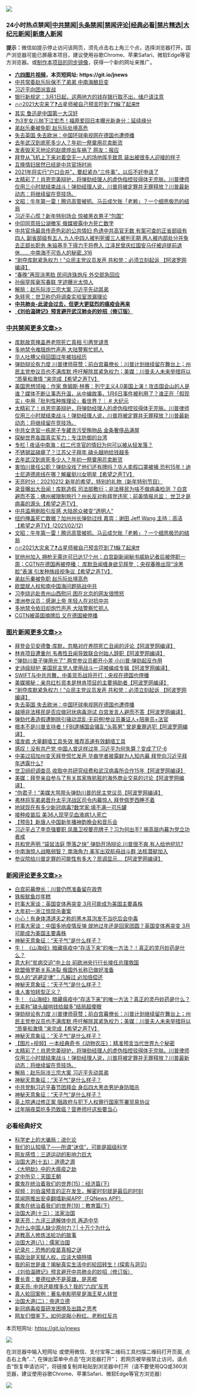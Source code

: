 ![](https://raw.githubusercontent.com/fqnews/bnews/master/64photo/fqnews-qr.jpg)

<div id="tt">
<h3>24小时热点禁闻|<a href="#%E4%B8%AD%E5%85%B1%E7%A6%81%E9%97%BB%E6%9B%B4%E5%A4%9A%E6%96%87%E7%AB%A0">中共禁闻</a>|<a href="#%E5%9B%BE%E7%89%87%E6%96%B0%E9%97%BB%E6%9B%B4%E5%A4%9A%E6%96%87%E7%AB%A0">头条禁闻</a>|<a href="#%E6%96%B0%E9%97%BB%E8%AF%84%E8%AE%BA%E6%9B%B4%E5%A4%9A%E6%96%87%E7%AB%A0">禁闻评论|<a href="#%E5%BF%85%E7%9C%8B%E7%BB%8F%E5%85%B8%E5%A5%BD%E6%96%87">经典必看|<a href="/video.md#%E7%A6%81%E7%89%87%E7%B2%BE%E9%80%89">禁片精选</a>|<a href="https://github.com/fqnews/djy/blob/master/gb/nf1351518.md#1">大纪元新闻</a>|<a href="https://github.com/fqnews/ntdtv/blob/master/gb/prog204.md#1">新唐人新闻</a></h3>
<div><b>提示：</b>微信如提示停止访问该网页，须先点击右上角三个点，选择浏览器打开。国产浏览器可能已屏蔽本项目，建议使用谷歌Chrome、苹果Safari、微软Edge等官方浏览器。或<a href="https://github.com/fqnews/bnews/blob/master/%E5%88%B6%E4%BD%9Cgit%E7%A6%81%E9%97%BB%E9%95%9C%E5%83%8F.md">制作本项目的同步镜像</a>，获得一个新的网址来推广。</div>
<ul>
<li><b><a href="http://d1.bdrive.tk/64.mp4" target="_blank">六四图片视频</a>，本页短网址: https://git.io/jnews</b></li>
<li><a href="/cbnews/20210213/1486483.md">中共常委赵乐际保不了弟弟 中南海酿巨变</a></li>
<li><a href="/cbnews/20210213/1486506.md">习近平向团派宣战</a></li>
<li><a href="/lifebaike/20210213/1486628.md">银行新规定：3月1日起，这两地方的钱存银行取不出，储户请注意</a></li>
<li><a href="/comments/20210213/1486580.md">🔥🔥2021大灾来了❓占星师被自己预言吓到了❗躲了起来❗❗</a></li>
<li><a href="/cnnews/20210213/1486568.md">其实 鲁迅是中国第一大汉奸</a></li>
<li><a href="/yule/20210213/1486498.md">为3岁女儿抛下江宏杰！福原爱回日本曝光新身分：延续缘分</a></li>
<li><a href="/cbnews/20210213/1486563.md">弟赵乐秦被免职 赵乐际处境高危</a></li>
<li><a href="/topimagenews/20210213/1486466.md">失去英国 失去欧洲：中国环球电视网在德国也遭停播</a></li>
<li><a href="/cbnews/20210213/1486716.md">去年武汉到底死多少人？年初一祭奠用花卖断货</a></li>
<li><a href="/cnnews/20210213/1486478.md">发表毁天灭地论的赵盛烨出车祸了 网友：报应</a></li>
<li><a href="/comments/20210213/1486658.md">拜登从飞机上下来对着空无一人的场地挥手致意 装出被很多人迎接的样子</a></li>
<li><a href="/headline/20210213/1486675.md">互换情妇居然已经是中共官场时尚</a></li>
<li><a href="/lifebaike/20210213/1486629.md">2021年将实行“户口合并”，要赶紧办“三件事”，以后不好申请了</a></li>
<li><a href="/comments/20210213/1486837.md">太精彩了！肖恩完美辩护，将弹劾经理人的虚伪指控驳得体无完肤。川普律师仅用三小时就结束战斗！弹劾经理人说，川普将被定罪并无罪释放？川普最新动态：将继续留在竞技场。</a></li>
<li><a href="/cbnews/20210213/1486581.md">文昭：牛年第一雷！腾讯高管被抓、马云成欠账「老赖」？一个细思极恐的结局</a></li>
<li><a href="/comments/20210213/1486699.md">习近平心慌？新年特别场合 惊被黑衣男子“包围”</a></li>
<li><a href="/comments/20210213/1486576.md">中印同意班公湖撤军 俄媒披露中方死亡数字</a></li>
<li><a href="/comments/20210213/1486590.md">中共官场最具传奇色彩的公共情妇 色诱中共高官无数 有案可查的正省部级有四人 副省部级有五人 九人中四人被判死缓三人被判无期 两人被内部处分并兔去正部长职务 朱镕基手下得力干将卷入 江泽民曾庆红国安马仔被迫提前退休…… 中南海不可告人的秘密_316</a></li>
<li><a href="/topimagenews/20210213/1486703.md">“剥夺库默紧急权力！”众民主党议员发声 共和党：必须立刻起诉 【阿波罗网编译】</a></li>
<li><a href="/headline/20210213/1486430.md">“春晚”再现涂黑脸 民间连珠炮斥 外交部急回应</a></li>
<li><a href="/yule/20210213/1486488.md">孙俪罕挥毫写春联 字迹曝光太惊人</a></li>
<li><a href="/comments/20210213/1486828.md">解局：赵乐际涉三宗大案 习近平先动其弟</a></li>
<li><a href="/headline/20210213/1486404.md">急转弯：世卫称仍将调查实验室泄漏理论</a></li>
<li><b><a href="/comments/20200211/1275071.md" target="_blank">中共肺炎-此波会过去，但更大更猛烈的瘟疫会再来</a></b></li>
<li><b><a href="/comments/20200207/1272816.md" target="_blank">《刘伯温碑记》预言避开武汉肺炎的妙招（修订版）</a></b></li>
</ul>
</div>

<div class="catlist">
<h3><a href="/cbnews/" target="_blank">中共禁闻</a><span><a href="/cbnews/" target="_blank" rel="nofollow">更多文章>></a></span></h3>
<ul>
<li><a href="/cbnews/20210213/1486886.md" target="_blank">库默故意掩盖养老院死亡真相 引两党谴责</a></li>
<li><a href="/cbnews/20210213/1486867.md" target="_blank">多地禁令难阻炮竹声声 大陆警察忙抓人</a></li>
<li><a href="/cbnews/20210213/1486854.md" target="_blank">华人吐槽父母回国过年被挡经历</a></li>
<li><a href="/comments/20210213/1486851.md" target="_blank">弹劾辩论有力度 川普律师获赞；前白宫幕僚长：川普计划继续留在舞台上；州民主党参议员也不满库默 呼吁解除其紧急权力；美媒：川普夫人未来举措将以 “质量和激情 ”来完成【希望之声TV】</a></li>
<li><a href="/cbnews/20210213/1486849.md" target="_blank">美国思想领袖：作家 詹姆斯·林赛：列宁主义4.0美国上演！攻击国会山的人是谁？媒体不断让事态升温，从中编故事，1月6日事件被利用了？谁正在「假现实」中用「批判性种族理论」看世界？｜ # 大纪元</a></li>
<li><a href="/comments/20210213/1486837.md" target="_blank">太精彩了！肖恩完美辩护，将弹劾经理人的虚伪指控驳得体无完肤。川普律师仅用三小时就结束战斗！弹劾经理人说，川普将被定罪并无罪释放？川普最新动态：将继续留在竞技场。</a></li>
<li><a href="/cbnews/20210213/1486822.md" target="_blank">中共女贪官一栋房子专藏贪污受贿物品 金条奢侈品满屋</a></li>
<li><a href="/cbnews/20210213/1486787.md" target="_blank">探秘世界各国真实军力：专注防御的台湾</a></li>
<li><a href="/cbnews/20210213/1486737.md" target="_blank">专栏 | 夜话中南海：红二代贪官的情妇为何可以被从轻发落？</a></li>
<li><a href="/cbnews/20210213/1486717.md" target="_blank">不锈钢盆磕瘪了？江苏父子拜年 磕头越响给钱越多</a></li>
<li><a href="/cbnews/20210213/1486716.md" target="_blank">去年武汉到底死多少人？年初一祭奠用花卖断货</a></li>
<li><a href="/comments/20210213/1486706.md" target="_blank">害怕川普任公职？弹劾没戏了他们还有牌吗？华人卖假口罩被捕 恐判15年！迪士尼道德底线在哪？解雇挺川女明星【希望之声TV】</a></li>
<li><a href="/cbnews/20210213/1486682.md" target="_blank">天亮时分：20210212 新年的希望，特别的礼物（新年特别节目）</a></li>
<li><a href="/comments/20210213/1486679.md" target="_blank">录音曝出大丑闻！库默造假 司法部敷衍；非法移民为啥不做病毒检测 ？白宫避而不答；佛州被限制旅行？州长反对称拜登违宪；前美情报总监： 世卫才是病毒的源头【希望之声TV】</a></li>
<li><a href="/cbnews/20210213/1486637.md" target="_blank">中共滥用刷脸引反感 大陆民众被变“透明人”</a></li>
<li><a href="/comments/20210213/1486589.md" target="_blank">纽约掩盖死亡数据？加州州长弹劾过线   嘉宾：谢田 Jeff Wang   主持：高洁【希望之声TV】(2021/02/12)</a></li>
<li><a href="/cbnews/20210213/1486581.md" target="_blank">文昭：牛年第一雷！腾讯高管被抓、马云成欠账「老赖」？一个细思极恐的结局</a></li>
<li><a href="/comments/20210213/1486580.md" target="_blank">🔥🔥2021大灾来了❓占星师被自己预言吓到了❗躲了起来❗❗</a></li>
<li><a href="/comments/20210213/1486577.md" target="_blank">犹他州加入 拥枪无需许可已达17个州；白宫副新闻秘书威胁记者后被停职一周；CGTN在德国再被停播； 库默丑闻缠身欲见拜登 ；央视春晚出现“涂黑脸”表演 引发种族歧视争议【希望之声TV】</a></li>
<li><a href="/cbnews/20210213/1486563.md" target="_blank">弟赵乐秦被免职 赵乐际处境高危</a></li>
<li><a href="/cbnews/20210213/1486553.md" target="_blank">欧盟就人权和南中国海问题挑战中共</a></li>
<li><a href="/cbnews/20210213/1486552.md" target="_blank">习李绕远赴贵州山西慰问 困在北京的网友很愤怒</a></li>
<li><a href="/cbnews/20210213/1486543.md" target="_blank">澳洲参议员：感谢上帝 年轻人在对抗中共</a></li>
<li><a href="/cbnews/20210213/1486542.md" target="_blank">多地禁令依旧却炮竹声声 大陆警察忙抓人</a></li>
<li><a href="/cbnews/20210213/1486532.md" target="_blank">CGTN被英国摘牌后 又在德国被停播</a></li>

</ul>
</div>
<div class="catlist">
<h3><a href="/topimagenews/" target="_blank">图片新闻</a><span><a href="/topimagenews/" target="_blank" rel="nofollow">更多文章>></a></span></h3>
<ul>
<li><a href="/topimagenews/20210213/1486866.md" target="_blank">拜登会见安德鲁·库默，忽略对疗养院死亡丑闻的评论【阿波罗网编译】</a></li>
<li><a href="/topimagenews/20210213/1486853.md" target="_blank">林肯项目遭重创 韦弗性丑闻导致联合创始人辞职【阿波罗网编译】</a></li>
<li><a href="/topimagenews/20210213/1486831.md" target="_blank">&#8220;弹劾川普子弹用光了&#8221; 两党参议员都开小差 小川普:弹劾起反作用</a></li>
<li><a href="/topimagenews/20210213/1486826.md" target="_blank">史诗级辩护 美国民主党人使用战斗一词被编成专辑【阿波罗网编译】</a></li>
<li><a href="/topimagenews/20210213/1486820.md" target="_blank">SWIFT与中共共舞，中美货币战将开打；央视在德国也停播</a></li>
<li><a href="/topimagenews/20210213/1486734.md" target="_blank">美媒揭秘：亲共红杉资本是林肯项目的主要捐助者【阿波罗网编译】</a></li>
<li><a href="/topimagenews/20210213/1486703.md" target="_blank">“剥夺库默紧急权力！”众民主党议员发声 共和党：必须立刻起诉 【阿波罗网编译】</a></li>
<li><a href="/topimagenews/20210213/1486466.md" target="_blank">失去英国 失去欧洲：中国环球电视网在德国也遭停播</a></li>
<li><a href="/topimagenews/20210212/1486311.md" target="_blank">越境非法移民是否应做冠状病毒测试 白宫发言人避而不答【阿波罗网编译】</a></li>
<li><a href="/topimagenews/20210212/1486291.md" target="_blank">弹劾代表造假遭剔除引骚动混乱;无前例!参议员兼证人+陪审员+法官</a></li>
<li><a href="/topimagenews/20210212/1486216.md" target="_blank">根本不是川普支持者！FBI逮捕国会骚乱“头盔男” 曾是重罪逃犯【阿波罗网编译】</a></li>
<li><a href="/comments/20210212/1485911.md" target="_blank">墙发疯 大量翻墙工具失效 推荐高速有效翻墙工具</a></li>
<li><a href="/topimagenews/20210212/1486080.md" target="_blank">感叹！没有共产党 中国人曾这样过年 习近平为何失算？变成了17-6</a></li>
<li><a href="/topimagenews/20210212/1486002.md" target="_blank">中美过招加州变天拜登慌忙发声 华裔学者披露鲜为人知内幕 拜登向习近平拜年透露什么?</a></li>
<li><a href="/topimagenews/20210211/1485805.md" target="_blank">世卫组织调查员 收取中共研究经费和武汉病毒所合作15年【阿波罗网编译】</a></li>
<li><a href="/topimagenews/20210211/1485723.md" target="_blank">美媒：拜登亲自参与了有关其家族肮脏的海外商业交易的讨论【阿波罗网编译】</a></li>
<li><a href="/topimagenews/20210211/1485664.md" target="_blank">“伪君子！”美媒大骂带头弹劾川普的民主党议员【阿波罗网编译】</a></li>
<li><a href="/comments/20210211/1485626.md" target="_blank">弗林将军弟弟晋升太平洋战区司令内幕惊人 拜登佩罗西睡不着</a></li>
<li><a href="/topimagenews/20210211/1485597.md" target="_blank">地球现在有多少新冠病毒?数学家:填不满一可乐罐</a></li>
<li><a href="/comments/20210211/1485280.md" target="_blank">接种疫苗后 美36人现罕见血液病1人死亡</a></li>
<li><a href="/comments/20210211/1485505.md" target="_blank">【预告】新唐人中国新年播神韵晚会和音乐会</a></li>
<li><a href="/topimagenews/20210211/1485464.md" target="_blank">习近平占了李克强要职 凤凰卫视要亮牌子？习为何出手? 揭高层内幕为党立功者戒</a></li>
<li><a href="/topimagenews/20210211/1485442.md" target="_blank">共和党声明 “袋鼠法庭 堕落之快” 弹劾开场辩论,川普很不爽,有人给他挖坑?</a></li>
<li><a href="/topimagenews/20210211/1485441.md" target="_blank">中南海惊人战略弱智？ 南海角力 美军出双航母战斗群 法核潜艇加入</a></li>
<li><a href="/topimagenews/20210210/1485076.md" target="_blank">参议院给川普定罪的可能性有多大？民调显示&#8230;【阿波罗网编译】</a></li>

</ul>
</div>
<div class="catlist">
<h3><a href="/comments/" target="_blank">新闻评论</a><span><a href="/comments/" target="_blank" rel="nofollow">更多文章>></a></span></h3>
<ul>
<li><a href="/comments/20210213/1486906.md" target="_blank">白宫前幕僚长：川普仍然准备留在政界</a></li>
<li><a href="/comments/20210213/1486905.md" target="_blank">铁板鱿鱼炒年糕</a></li>
<li><a href="/comments/20210213/1486904.md" target="_blank">时事大家谈：英国变体再突变 3月可能成为美国主要毒株</a></li>
<li><a href="/comments/20210213/1486895.md" target="_blank">大年初一浙江惊现杀妻案</a></li>
<li><a href="/comments/20210213/1486894.md" target="_blank">小心！有身体清道夫之称的黑木耳泡发不当吃后会中毒</a></li>
<li><a href="/comments/20210213/1486893.md" target="_blank">时事大家谈：中国多地疫情反弹 就地过年还是回家团圆？英国变体再突变 3月可能成为美国主要毒株</a></li>
<li><a href="/comments/20210213/1486891.md" target="_blank">神秘天意象征：“天子气”是什么样子？</a></li>
<li><a href="/comments/20210213/1486890.md" target="_blank">牛！ 《山海经》暗藏瘟疫中“存活下来”的唯一方法？！真正的灵丹妙药是什么？</a></li>
<li><a href="/comments/20210213/1486889.md" target="_blank">意大利“贫病交迫”中上台 前欧洲央行行长接任总理救国</a></li>
<li><a href="/comments/20210213/1486888.md" target="_blank">欧盟俄罗斯关系决裂 俄国外长称已做好准备</a></li>
<li><a href="/comments/20210213/1486868.md" target="_blank">惊人的“逃避定律”：凡躲过 必加倍偿还</a></li>
<li><a href="/comments/20210213/1486863.md" target="_blank">神秘天意象征：“天子气”是什么样子？</a></li>
<li><a href="/comments/20210213/1486861.md" target="_blank">谁人害怕转型正义？</a></li>
<li><a href="/comments/20210213/1486860.md" target="_blank">牛！ 《山海经》暗藏瘟疫中“存活下来”的唯一方法？真正的灵丹妙药是什么？</a></li>
<li><a href="/comments/20210213/1486855.md" target="_blank">长辈称&#8221;磕头越响钱给越多&#8221;结局超傻眼</a></li>
<li><a href="/comments/20210213/1486851.md" target="_blank">弹劾辩论有力度 川普律师获赞；前白宫幕僚长：川普计划继续留在舞台上；州民主党参议员也不满库默 呼吁解除其紧急权力；美媒：川普夫人未来举措将以 “质量和激情 ”来完成【希望之声TV】</a></li>
<li><a href="/comments/20210213/1486839.md" target="_blank">神秘天意象征：“天子气”是什么样子？</a></li>
<li><a href="/comments/20210213/1486838.md" target="_blank">【图片+视频】一本经典奇书《动物农庄》：精准预言当代世界九个秘密</a></li>
<li><a href="/comments/20210213/1486837.md" target="_blank">太精彩了！肖恩完美辩护，将弹劾经理人的虚伪指控驳得体无完肤。川普律师仅用三小时就结束战斗！弹劾经理人说，川普将被定罪并无罪释放？川普最新动态：将继续留在竞技场。</a></li>
<li><a href="/comments/20210213/1486828.md" target="_blank">解局：赵乐际涉三宗大案 习近平先动其弟</a></li>
<li><a href="/comments/20210213/1486825.md" target="_blank">神秘天意象征：“天子气”是什么样子？</a></li>
<li><a href="/comments/20210213/1486823.md" target="_blank">中共党魁习近平春节团拜会 身后四大黑衣男护身防暗杀</a></li>
<li><a href="/comments/20210213/1486805.md" target="_blank">神秘天意象征：“天子气”是什么样子？</a></li>
<li><a href="/comments/20210213/1486803.md" target="_blank">英上院通过修正案 阻政府与犯下人权罪行国家签署贸易协议</a></li>
<li><a href="/comments/20210213/1486802.md" target="_blank">过年隔夜菜吃多恐致癌？营养师吁这些要当心</a></li>

</ul>
</div>

<div class="catlist">
<h3>必看经典好文</h3>
<ul>
<li><a href="/comments/20200605/783246.md" target="_blank">科学史上的大骗局：进化论</a></li>
<li><a href="/sohnews/20161029/607205.md" target="_blank">我们的认知塌了——所谓“迷信”，可能是超级科学</a></li>
<li><a href="/cbnews/20200126/1265515.md" target="_blank">网友感悟：三退运动的影响力巨大</a></li>
<li><a href="/topimagenews/20180322/917868.md" target="_blank">治国大道(十五)：道德之源</a></li>
<li><a href="/comments/20200203/1269785.md" target="_blank">《大明劫》中的大瘟疫之劫</a></li>
<li><a href="/tculture/xiulian/20151111/470021.md" target="_blank">定中所见：天国王朝</a></li>
<li><a href="/topimagenews/20180610/955499.md" target="_blank">魔鬼在统治着我们的世界(15)：经济篇(下)</a></li>
<li><a href="/comments/20200628/1351782.md" target="_blank">视频：刘伯温预言的正在发生，解密时刻就是最后的时刻</a></li>
<li><a href="/comments/20200503/1322531.md" target="_blank">禁闻网推出安卓翻墙新闻APP（FQNews APP）</a></li>
<li><a href="/comments/20180716/972458.md" target="_blank">魔鬼在统治着我们的世界(19)：教育篇(下)</a></li>
<li><a href="/cbnews/20180319/916654.md" target="_blank">治国大道(十三)：法家治国</a></li>
<li><a href="/comments/20131119/1029445.md" target="_blank">章天亮：九评三退解体中共 再造中华</a></li>
<li><a href="/ssgc/20200715/1360940.md" target="_blank">为什么中国人缺少原创力？| 十万个为什么</a></li>
<li><a href="/comments/20200805/1375080.md" target="_blank">道教高人修炼法轮功的故事</a></li>
<li><a href="/cbnews/20190424/914482.md" target="_blank">治国大道(八)：儒家治国</a></li>
<li><a href="/topimagenews/20180408/925060.md" target="_blank">纪录片：恐怖的疫苗真相之谜</a></li>
<li><a href="/comments/20200814/1379994.md" target="_blank">搞政治是天赋人权，应该大搞特搞</a></li>
<li><a href="/comments/20200715/1359453.md" target="_blank">我的前世是谁？揭秘真实生活中的轮回转生！(探索与洞见)</a></li>
<li><a href="/comments/20200207/1272816.md" target="_blank">《刘伯温碑记》预言避开中共肺炎的妙招（修订版）</a></li>
<li><a href="/comments/20180726/727420.md" target="_blank">曹长青：曼德拉绝不是英雄，是恶棍</a></li>
<li><a href="/comments/20200607/1341003.md" target="_blank">章天亮: 中共还能撑多久? 我的“六四”反思</a></li>
<li><a href="/comments/20200523/1332915.md" target="_blank">真人轮回案例：著名电影明星是海王星人转世</a></li>
<li><a href="/cbnews/20180308/911611.md" target="_blank">治国大道(二)：帝道立德</a></li>
<li><a href="/comments/20200917/1029129.md" target="_blank">新冠病毒疫苗研发困境及出路之思考</a></li>
<li><a href="/comments/20200712/1359630.md" target="_blank">网友们借鉴下，如何说服小粉红、老粉红反共</a></li>

</ul>
</div>

本页短网址: https://git.io/jnews

![](https://raw.githubusercontent.com/fqnews/bnews/master/64photo/fqnews-qr.jpg)

在浏览器中输入短网址 或使用微信、支付宝等二维码工具扫描二维码打开页面, 点击右上角"...", 在弹出菜单中点击“在浏览器打开”； 若网页被举报禁止访问，请点击“恢复申请访问”，将链接复制并粘贴到浏览器中打开（请不要使用QQ或360浏览器，建议使用谷歌Chrome、苹果Safari、微软Edge等官方浏览器）

![](https://raw.githubusercontent.com/fqnews/bnews/master/64photo/wx.jpg)